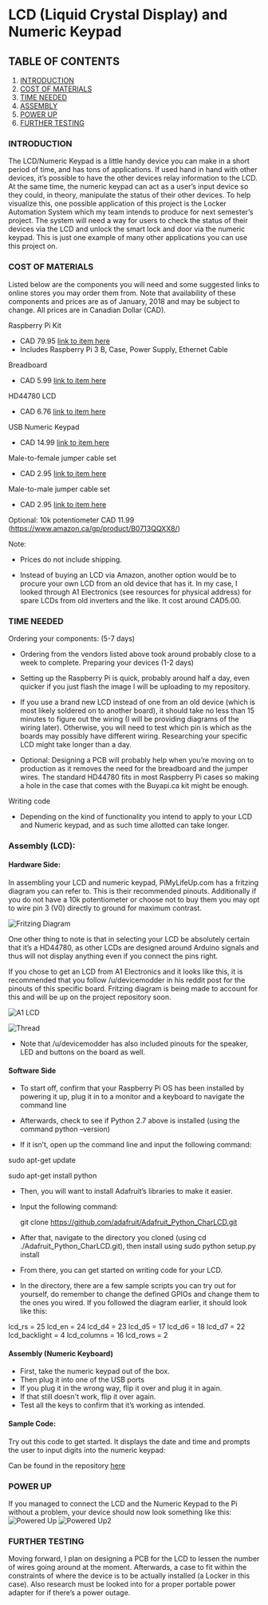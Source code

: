 # LCD (Liquid Crystal Display) and Numeric Keypad

## TABLE OF CONTENTS
1. [INTRODUCTION](#introduction)
2. [COST OF MATERIALS](#cost-of-materials)
3. [TIME NEEDED](#time-needed)
4. [ASSEMBLY](#assembly)
5. [POWER UP](#power-up)
6. [FURTHER TESTING](#further-testing)

### INTRODUCTION
The LCD/Numeric Keypad is a little handy device you can make in a short period of time, and has tons of applications. If used hand in hand with other devices, it’s possible to have the other devices relay information to the LCD. At the same time, the numeric keypad can act as a user’s input device so they could, in theory, manipulate the status of their other devices.
	To help visualize this, one possible application of this project is the Locker Automation System which my team intends to produce for next semester’s project. The system will need a way for users to check the status of their devices via the LCD and unlock the smart lock and door via the numeric keypad. This is just one example of many other applications you can use this project on.

### COST OF MATERIALS
Listed below are the components you will need and some suggested links to online stores you may order them from.  Note that availability of these components and prices are as of January, 2018 and may be subject to change. All prices are in Canadian Dollar (CAD).  


Raspberry Pi Kit 
- CAD 79.95 [link to item here](https://www.buyapi.ca/product/raspberry-pi-3-b-starter-kit/) 
- Includes Raspberry Pi 3 B, Case, Power Supply, Ethernet Cable

Breadboard
- CAD 5.99 [link to item here](https://www.amazon.ca/OSEPP-Breadboard-400-Points-Components-LS-00018/dp/B00EFZV2CG/)

HD44780 LCD 
- CAD 6.76 [link to item here](https://www.amazon.ca/HD44780-Module-White-Characters-Backlight/dp/B008XS133E/)

USB Numeric Keypad
- CAD 14.99 [link to item here](https://www.amazon.ca/DLAND-Ergonomic-Numerical-external-Keyboard/dp/B017VH9BE0/)

Male-to-female jumper cable set
- CAD 2.95 [link to item here](https://www.buyapi.ca/product/diy-jumper-wires-for-raspberry-pi-30cm/)

Male-to-male jumper cable set
- CAD 2.95 [link to item here](https://www.buyapi.ca/product/multicolored-40-pin-dupont-breadboard-jumper-wires-male-to-male-20cm/)

Optional: 10k potentiometer CAD 11.99 (https://www.amazon.ca/gp/product/B0713QQXX8/)

Note: 
- Prices do not include shipping.

- Instead of buying an LCD via Amazon, another option would be to procure your own LCD from an old device that has it. In my case, I looked through A1 Electronics (see resources for physical address) for spare LCDs from old inverters and the like. It cost around CAD5.00.

### TIME NEEDED

Ordering your components: (5-7 days)

-	Ordering from the vendors listed above took around probably close to a week to complete. 
Preparing your devices (1-2 days)
-	Setting up the Raspberry Pi is quick, probably around half a day, even quicker if you just flash the image I will be uploading to my repository. 

-	If you use a brand new LCD instead of one from an old device (which is most likely soldered on to another board), it should take no less than 15 minutes to figure out the wiring (I will be providing diagrams of the wiring later). Otherwise, you will need to test which pin is which as the boards may possibly have different wiring. Researching your specific LCD might take longer than a day.

-	Optional: Designing a PCB will probably help when you’re moving on to production as it removes the need for the breadboard and the jumper wires. The standard HD44780 fits in most Raspberry Pi cases so making a hole in the case that comes with the Buyapi.ca kit might be enough. 

Writing code
-	Depending on the kind of functionality you intend to apply to your LCD and Numeric keypad, and as such time allotted can take longer. 

### Assembly (LCD):
#### Hardware Side: 

In assembling your LCD and numeric keypad, PiMyLifeUp.com has a fritzing diagram you can refer to. This is their recommended pinouts. Additionally if you do not have a 10k potentiometer or choose not to buy them you may opt to wire pin 3 (V0) directly to ground for maximum contrast.

![Fritzing Diagram](https://raw.githubusercontent.com/StanGo25/Display/master/Media/figure1.png)

One other thing to note is that in selecting your LCD be absolutely certain that it’s a HD44780, as other LCDs are designed around Arduino signals and thus will not display anything even if you connect the pins right.

If you chose to get an LCD from A1 Electronics and it looks like this, it is recommended that you follow /u/devicemodder in his reddit post for the pinouts of this specific board. Fritzing diagram is being made to account for this and will be up on the project repository soon. 

![A1 LCD](https://raw.githubusercontent.com/StanGo25/Display/master/Media/figure2.png)

![Thread](https://raw.githubusercontent.com/StanGo25/Display/master/Media/figure3.png)

- Note that /u/devicemodder has also included pinouts for the speaker, LED and buttons on the board as well.

#### Software Side

-	To start off, confirm that your Raspberry Pi OS has been installed by powering it up, plug it in to a monitor and a keyboard to navigate the command line

-	Afterwards, check to see if Python 2.7 above is installed (using the command python –version)

-	If it isn’t, open up the command line and input the following command:

 sudo apt-get update
 
 sudo apt-get install python

-	Then, you will want to install Adafruit’s libraries to make it easier.

- Input the following command: 

	git clone https://github.com/adafruit/Adafruit_Python_CharLCD.git

-	After that, navigate to the directory you cloned (using cd ./Adafruit_Python_CharLCD.git), then install using sudo python setup.py install

-	From there, you can get started on writing code for your LCD.

- In the directory, there are a few sample scripts you can try out for yourself, do remember to change the defined GPIOs and change them to the ones you wired. If you followed the diagram earlier, it should look like this:

lcd_rs            = 25 
lcd_en            = 24
lcd_d4            = 23
lcd_d5            = 17
lcd_d6            = 18
lcd_d7            = 22
lcd_backlight     = 4
lcd_columns       = 16
lcd_rows          = 2


#### Assembly (Numeric Keyboard)
-	First, take the numeric keypad out of the box.
-	Then plug it into one of the USB ports
-	If you plug it in the wrong way, flip it over and plug it in again.
- If that still doesn't work, flip it over again. 
-	Test all the keys to confirm that it’s working as intended.

#### Sample Code:
Try out this code to get started. It displays the date and time and prompts the user to input digits into the numeric keypad:

Can be found in the repository [here](https://github.com/StanGo25/Display/blob/master/Sample%20Code/lcd.py)

### POWER UP
If you managed to connect the LCD and the Numeric Keypad to the Pi without a problem, your device should now look something like this:
![Powered Up](https://raw.githubusercontent.com/StanGo25/Display/master/Media/figure4.png)
![Powered Up2](https://raw.githubusercontent.com/StanGo25/Display/master/Media/figure5.png)


### FURTHER TESTING
Moving forward, I plan on designing a PCB for the LCD to lessen the number of wires going around at the moment. Afterwards, a case to fit within the constraints of where the device is to be actually installed (a Locker in this case). Also research must be looked into for a proper portable power adapter for if there’s a power outage.
